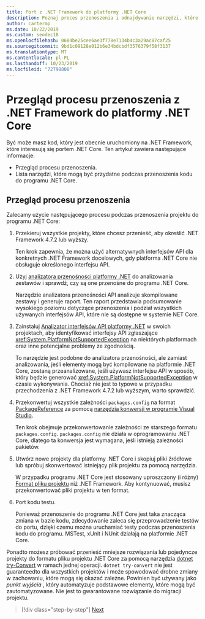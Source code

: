 ```yaml
---
title: Port z .NET Framework do platformy .NET Core
description: Poznaj proces przenoszenia i odnajdywanie narzędzi, które mogą okazać się przydatne podczas przenoszenia projektu .NET Framework do programu .NET Core.
author: cartermp
ms.date: 10/22/2019
ms.custom: seodec18
ms.openlocfilehash: 0684be25cee6ae3f778e7134b4c3a29ac87caf25
ms.sourcegitcommit: 9bd1c09128e012b6e34bdcbdf3576379f58f3137
ms.translationtype: MT
ms.contentlocale: pl-PL
ms.lasthandoff: 10/23/2019
ms.locfileid: "72798808"
---
```

# <a name="overview-of-the-porting-process-from-net-framework-to-net-core"></a>Przegląd procesu przenoszenia z .NET Framework do platformy .NET Core

Być może masz kod, który jest obecnie uruchomiony na .NET Framework, które interesują się portem .NET Core. Ten artykuł zawiera następujące informacje:

* Przegląd procesu przenoszenia.
* Lista narzędzi, które mogą być przydatne podczas przenoszenia kodu do programu .NET Core.

## <a name="overview-of-the-porting-process"></a>Przegląd procesu przenoszenia

Zalecamy użycie następującego procesu podczas przenoszenia projektu do programu .NET Core:

1. Przekieruj wszystkie projekty, które chcesz przenieść, aby określić .NET Framework 4.7.2 lub wyższy.

   Ten krok zapewnia, że można użyć alternatywnych interfejsów API dla konkretnych .NET Framework docelowych, gdy platforma .NET Core nie obsługuje określonego interfejsu API.

2. Użyj [analizatora przenośności platformy .NET](../../standard/analyzers/portability-analyzer.md) do analizowania zestawów i sprawdź, czy są one przenośne do programu .NET Core.

   Narzędzie analizatora przenośności API analizuje skompilowane zestawy i generuje raport. Ten raport przedstawia podsumowanie wysokiego poziomu dotyczące przenoszenia i podział wszystkich używanych interfejsów API, które nie są dostępne w systemie NET Core.

3. Zainstaluj [Analizator interfejsów API platformy .NET](../../standard/analyzers/api-analyzer.md) w swoich projektach, aby identyfikować interfejsy API zgłaszające <xref:System.PlatformNotSupportedException> na niektórych platformach oraz inne potencjalne problemy ze zgodnością.

   To narzędzie jest podobne do analizatora przenośności, ale zamiast analizowania, jeśli elementy mogą być kompilowane na platformie .NET Core, zostaną przeanalizowane, jeśli używasz interfejsu API w sposób, który będzie generować <xref:System.PlatformNotSupportedException> w czasie wykonywania. Chociaż nie jest to typowe w przypadku przechodzenia z .NET Framework 4.7.2 lub wyższym, warto sprawdzić.

4. Przekonwertuj wszystkie zależności `packages.config` na format [PackageReference](/nuget/consume-packages/package-references-in-project-files) za pomocą [narzędzia konwersji w programie Visual Studio](/nuget/consume-packages/migrate-packages-config-to-package-reference).

   Ten krok obejmuje przekonwertowanie zależności ze starszego formatu `packages.config`. `packages.config` nie działa w oprogramowaniu .NET Core, dlatego ta konwersja jest wymagana, jeśli istnieją zależności pakietów.

5. Utwórz nowe projekty dla platformy .NET Core i skopiuj pliki źródłowe lub spróbuj skonwertować istniejący plik projektu za pomocą narzędzia.

   W przypadku programu .NET Core jest stosowany uproszczony (i różny) [Format pliku projektu](../tools/csproj.md) niż .NET Framework. Aby kontynuować, musisz przekonwertować pliki projektu w ten format.

6. Port kodu testu.

   Ponieważ przenoszenie do programu .NET Core jest taka znacząca zmiana w bazie kodu, zdecydowanie zaleca się przeprowadzenie testów do portu, dzięki czemu można uruchamiać testy podczas przenoszenia kodu do programu. MSTest, xUnit i NUnit działają na platformie .NET Core.

Ponadto możesz próbować przenieść mniejsze rozwiązania lub pojedyncze projekty do formatu pliku projektu .NET Core za pomocą narzędzia [dotnet try-Convert](https://github.com/dotnet/try-convert) w ramach jednej operacji. `dotnet try-convert` nie jest guaranteedto dla wszystkich projektów i może spowodować drobne zmiany w zachowaniu, które mogą się okazać zależne. Powinien być używany jako _punkt wyjścia_ , który automatyzuje podstawowe elementy, które mogą być zautomatyzowane. Nie jest to gwarantowane rozwiązanie do migracji projektu.

>[!div class="step-by-step"]
>[Next](net-framework-tech-unavailable.md)
